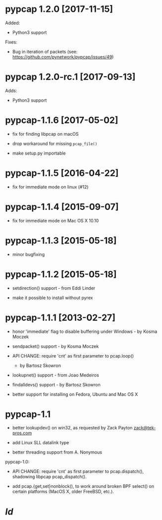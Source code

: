 # pypcap 1.2.0 [2017-11-15]

Added:

- Python3 support

Fixes:

- Bug in iteration of packets (see: https://github.com/pynetwork/pypcap/issues/49)

# pypcap 1.2.0-rc.1 [2017-09-13]

Adds:

- Python3 support

# pypcap-1.1.6 [2017-05-02]

- fix for finding libpcap on macOS

- drop workaround for missing `pcap_file()`

- make setup.py importable

# pypcap-1.1.5 [2016-04-22]

- fix for immediate mode on linux (#12)

# pypcap-1.1.4 [2015-09-07]

- fix for immediate mode on Mac OS X 10.10

# pypcap-1.1.3 [2015-05-18]

- minor bugfixing

# pypcap-1.1.2 [2015-05-18]

- setdirection() support - from Eddi Linder

- make it possible to install without pyrex

# pypcap-1.1.1 [2013-02-27]

- honor 'immediate' flag to disable buffering under Windows - by Kosma Moczek

- sendpacket() support - by Kosma Moczek

- API CHANGE: require 'cnt' as first parameter to pcap.loop()
  - by Bartosz Skowron

- lookupnet() support - from Joao Medeiros

- findalldevs() support - by Bartosz Skowron

- better support for installing on Fedora, Ubuntu and Mac OS X

# pypcap-1.1

- better lookupdev() on win32, as requested by Zack Payton
  <zack@tek-pros.com>

- add Linux SLL datalink type

- better threading support from A. Nonymous

pypcap-1.0:

- API CHANGE: require 'cnt' as first parameter to pcap.dispatch(),
  shadowing libpcap pcap_dispatch().

- add pcap.{get,set}nonblock(), to work around broken BPF select()
  on certain platforms (MacOS X, older FreeBSD, etc.).

# $Id$
